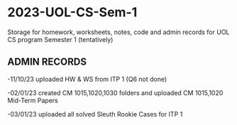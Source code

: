 # 2023-UOL-CS-Sem-1
Storage for homework, worksheets, notes, code and admin records for UOL CS program Semester 1 (tentatively)

## ADMIN RECORDS
<p>
-11/10/23 uploaded HW & WS from ITP 1 (Q6 not done)

-02/01/23 created CM 1015,1020,1030 folders and uploaded CM 1015,1020 Mid-Term Papers 

-03/01/23 uploaded all solved Sleuth Rookie Cases for ITP 1 
</p>
